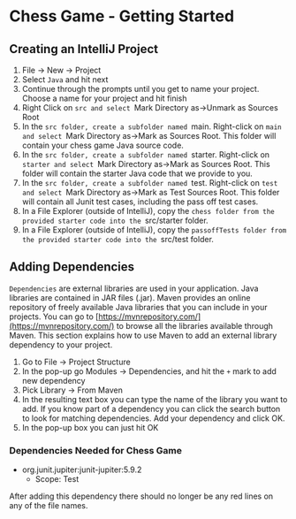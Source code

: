# Chess Game - Getting Started

## Creating an IntelliJ Project

1. File -> New -> Project
2. Select `Java` and hit next
3. Continue through the prompts until you get to name your project. Choose a name for your project and hit finish
4. Right Click on `src and select `Mark Directory as->Unmark as Sources Root
5. In the `src folder, create a subfolder named `main. Right-click on `main and select `Mark Directory as->Mark as Sources Root. This folder will contain your chess game Java source code.
6. In the `src folder, create a subfolder named `starter. Right-click on `starter and select `Mark Directory as->Mark as Sources Root. This folder will contain the starter Java code that we provide to you.
7. In the `src folder, create a subfolder named `test. Right-click on `test and select `Mark Directory as->Mark as Test Sources Root. This folder will contain all Junit test cases, including the pass off test cases.
8. In a File Explorer (outside of IntelliJ), copy the `chess folder from the provided starter code into the `src/starter folder.
9. In a File Explorer (outside of IntelliJ), copy the `passoffTests folder from the provided starter code into the `src/test folder.

## Adding Dependencies

`Dependencies` are external libraries are used in your application. Java libraries are contained in JAR files (.jar). Maven provides an online repository of freely available Java libraries that you can include in your projects. You can go to [https://mvnrepository.com/](https://mvnrepository.com/) to browse all the libraries available through Maven. This section explains how to use Maven to add an external library dependency to your project.

1. Go to File -> Project Structure
2. In the pop-up go Modules -> Dependencies, and hit the `+` mark to add new dependency
3. Pick Library -> From Maven
4. In the resulting text box you can type the name of the library you want to add. If you know part of a dependency you can click the search button to look for matching dependencies. Add your dependency and click OK.
5. In the pop-up box you can just hit OK

### Dependencies Needed for Chess Game

- org.junit.jupiter:junit-jupiter:5.9.2
  - Scope: Test

After adding this dependency there should no longer be any red lines on any of the file names.
